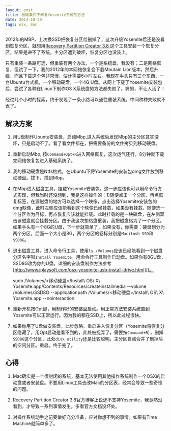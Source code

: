```yaml
---
layout: post
title: 极端条件下修复Yosemite系统的方法
date: 2014-10-29
tags: osx, mac
---
```


2012年的MBP，上次换SSD把恢复分区给删掉了，这次升级Yosemite后还是没看到恢复分区，就想用[Recovery Partition Creator 3.8
](http://musings.silvertooth.us/2014/07/recovery-partition-creator-3-8/)这个工具安装一个恢复分区，结果是进不了系统，主分区遭到破坏，恢复分区也没装上。

只有重装一条路可选，但重装有两个办法，一个是系统盘，我没有；二是网络恢复，但试了一下，我的2012年的本网络恢复会下载Moutain Lion版本，然后升级，而且下载这个包非常慢，估计需要6小时左右。我现在手头只有三个东西，一台Ubuntu台式机，一个移动硬盘，一个4G U盘。从网上下载了Yosemite安装包后，尝试了各种在Linux下制作OS X系统盘的方法都失败了。妈的，不让人活了！

经过几个小时的探索，终于发现了一条小路可以通往重装系统。中间种种失败就不表了。

## 解决方案

1. 用U盘制作Ubuntu安装盘，启动Mbp,进入系统后发现Mbp的主分区其实没坏，只是启动不了。看了看文件都在，把需要备份的文件拷贝到移动硬盘。

2. 重新启动Mbp, 按`Command+Opt+R`进入网络恢复，这次运气还行，8分钟就下载完网络恢复包进入基础系统了。

3. 我的移动硬盘是Ntfs格式，在Ubuntu下将Yosemite的安装包dmg文件放到移动硬盘。拔下，插到Mbp。

4. 在Mbp进入磁盘工具，挂载Yosemite安装包。这一步应该也可以用命令行方式实现，但我当时还没想到，我是这样操作的：1)随便点击一个分区，再点恢复标签，在源磁盘的地方可以选择一个映像，点击选择Yosemite安装包的dmg映像，此时左侧应该能看到这个映像已经挂载，如果没有挂载，随便选一个分区作为目标，再点恢复应该就能挂载。此时挂载的是一块磁盘，在左侧双击该磁盘就会挂载分区。由于我这次想格盘重装，我把磁盘格为了一个分区。如果手头有一个8G的U盘，下一步就简单了，如果没有，你需要：硬盘划分为两个分区，后面一个大小是8G，两个分区的卷标分别是`Macitosh SSD`和`SSD8G`。

5. 退出磁盘工具，进入命令行工具，使用`ls /Volumes`应该已经能看到一个磁盘分区名字叫`Install Yosemite`。用命令行工具制作启动盘。如果你有8GU盘，SSD8G改为你的U盘。详细的安装盘制作方法参考[http://www.iplaysoft.com/osx-yosemite-usb-install-drive.html]()。

	sudo /Volumes/<移动硬盘>/Install\ OS\ X\ Yosemite.app/Contents/Resources/createinstallmedia --volume /Volumes/SSD8G --applicationpath /Volumes/<移动硬盘>/Install\ OS\ X\ Yosemite.app --nointeraction

6. 重新开机按Opt键，用制作好的安装盘启动。用正常方法安装系统直到Yosemite可以正常运行。因为我的都在SSD上，所以此过程很快。

7. 如果你用了U盘做安装盘，此步忽略。重启进入恢复分区（Yosemite将恢复分区隐藏了，用Opt启动是看不到的，此处被捉弄了，需要按`Command+R`），删掉`SSD8G`这个分区，此处`disk utility`还是比较聪明，主分区自动合并了删掉后的空闲分区。重启。终于完了。

## 心得

1. Mac确实是一个很封闭的系统，基本无法使用其他操作系统制作一个OSX的启动盘或者安装盘。不要用Linux工具去改Mac的分区表，经常会导致一些奇怪的问题。

2. Recovery Partition Creator 3.8官方博客上说还不支持Yosemite，我竟然没看到，才导致一系列事情发生。多看官方文档没坏处。

3. 对操作系统动手之前要做好充分准备，应对你想不到的事情。如果有Time Machine就简单多了。
